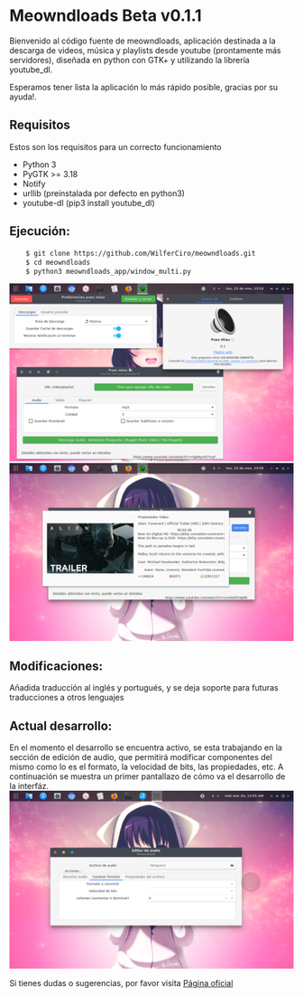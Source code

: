 Meowndloads Beta v0.1.1
==========

Bienvenido al código fuente de meowndloads, aplicación destinada a la descarga de videos, música y playlists desde youtube (prontamente más servidores), diseñada en python con GTK+ y utilizando la librería youtube_dl.

Esperamos tener lista la aplicación lo más rápido posible, gracias por su ayuda!.

Requisitos
--------------------

Estos son los requisitos para un correcto funcionamiento

+ Python 3
+ PyGTK >= 3.18
+ Notify
+ urllib (preinstalada por defecto en python3)
+ youtube-dl (pip3 install youtube_dl) 

Ejecución:
--------------------

```[bash]
	$ git clone https://github.com/WilferCiro/meowndloads.git
	$ cd meowndloads
	$ python3 meowndloads_app/window_multi.py
```
![Pantallazo](docs/imagenes/captura2.png "De 150 x 150 píxeles")
![Pantallazo](docs/imagenes/captura3.png "De 150 x 150 píxeles")

Modificaciones:
--------------------
Añadida traducción al inglés y portugués, y se deja soporte para futuras traducciones a otros lenguajes

Actual desarrollo:
--------------------
En el momento el desarrollo se encuentra activo, se esta trabajando en la sección de edición de audio, que permitirá modificar componentes del mismo como lo es el formato, la velocidad de bits, las propiedades, etc. A continuación se muestra un primer pantallazo de cómo va el desarrollo de la interfáz.
![Pantallazo](docs/imagenes/ActualTrabajo1.png "De 150 x 150 píxeles")

Si tienes dudas o sugerencias, por favor visita [Página oficial](https://wilferciro.github.io/meowndloads/index.html "Página oficial")
